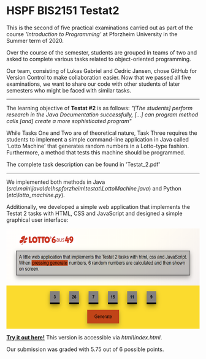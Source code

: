 # HSPF BIS2151 Testat2
 
This is the second of five practical examinations carried out as part of the course *'Introduction to Programming'* at Pforzheim University in the Summer term of 2020. 

Over the course of the semester, students are grouped in teams of two and asked to complete various tasks related to object-oriented programming.

Our team, consisting of Lukas Gabriel and Cedric Jansen, chose GitHub for Version Control to make collaboration easier. Now that we passed all five examinations, we want to share our code with other students of later semesters who might be faced with similar tasks.

---

The learning objective of **Testat #2** is as follows:
*"[The students] perform research in the Java Documentation successfully, [...] can program method calls [and] create a more sophisticated program"*

While Tasks One and Two are of theoretical nature, Task Three requires the students to implement a simple command-line application in Java called 'Lotto Machine' that generates random numbers in a Lotto-type fashion. Furthermore, a method that tests this machine should be programmed.

The complete task description can be found in 'Testat_2.pdf'

---

We implemented both methods in Java (*src\main\java\de\hspforzheim\testat\LottoMachine.java*) and Python (*etc\lotto_machine.py*).

Additionally, we developed a simple web application that implements the Testat 2 tasks with HTML, CSS and JavaScript and designed a simple graphical user interface:

<img align="center" width="600" height="262" src="https://github.com/lukasgabriel/HSPF-BIS2151-Testat2/blob/master/etc/screenshot.png?raw=true" alt="LottoMachine in the browser!"> 

**<a href="https://htmlpreview.github.io/?https://github.com/lukasgabriel/HSPF-BIS2151-Testat2/blob/master/html/index.html">Try it out here!</a>**
This version is accessible via *html\index.html*.

Our submission was graded with 5.75 out of 6 possible points.
